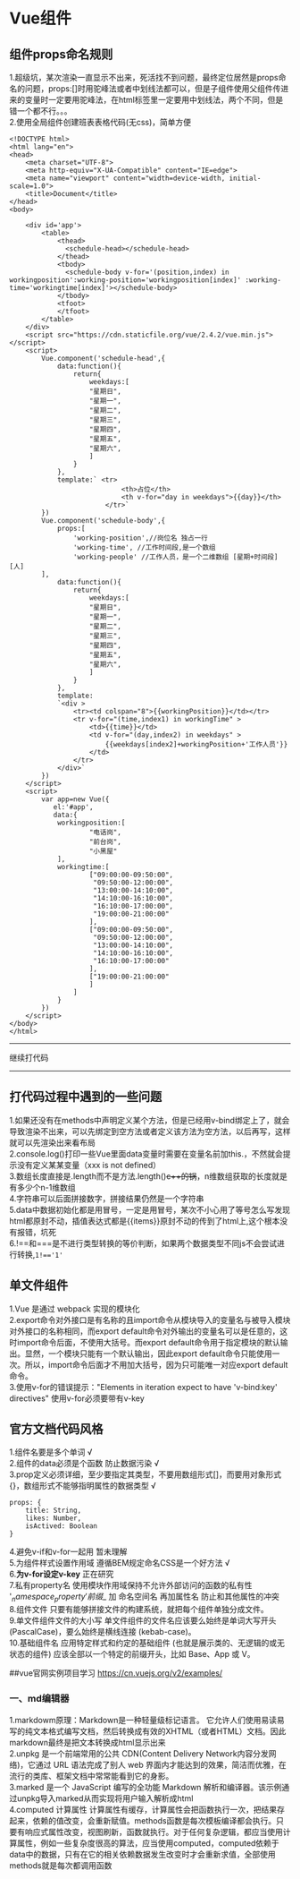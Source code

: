 # Vue组件

## 组件props命名规则
1.超级坑，某次渲染一直显示不出来，死活找不到问题，最终定位居然是props命名的问题，props:[]时用驼峰法或者中划线法都可以，但是子组件使用父组件传进来的变量时一定要用驼峰法，在html标签里一定要用中划线法，两个不同，但是错一个都不行。。。    
2.使用全局组件创建班表表格代码(无css)，简单方便
```
<!DOCTYPE html>
<html lang="en">
<head>
    <meta charset="UTF-8">
    <meta http-equiv="X-UA-Compatible" content="IE=edge">
    <meta name="viewport" content="width=device-width, initial-scale=1.0">
    <title>Document</title>
</head>
<body>

    <div id='app'>
        <table>
            <thead>
              <schedule-head></schedule-head>
            </thead>
            <tbody>
              <schedule-body v-for='(position,index) in workingposition':working-position='workingposition[index]' :working-time='workingtime[index]'></schedule-body>
            </tbody>
            <tfoot>
            </tfoot>
        </table>
    </div>
    <script src="https://cdn.staticfile.org/vue/2.4.2/vue.min.js"></script>
    <script>
        Vue.component('schedule-head',{
            data:function(){
                return{
                    weekdays:[
                    "星期日",
                    "星期一",
                    "星期二",
                    "星期三",
                    "星期四",
                    "星期五",
                    "星期六",
                    ]
                }
            },
            template:` <tr>
                            <th>占位</th>
                            <th v-for="day in weekdays">{{day}}</th>
                        </tr>`
        })
        Vue.component('schedule-body',{
            props:[
                'working-position',//岗位名 独占一行
                'working-time', //工作时间段,是一个数组
                'working-people' //工作人员，是一个二维数组 [星期+时间段][人]
        ],
            data:function(){
                return{
                    weekdays:[
                    "星期日",
                    "星期一",
                    "星期二",
                    "星期三",
                    "星期四",
                    "星期五",
                    "星期六",
                    ]
                }
            },
            template:
            `<div >
                <tr><td colspan="8">{{workingPosition}}</td></tr>
                <tr v-for="(time,index1) in workingTime" >
                    <td>{{time}}</td>
                    <td v-for="(day,index2) in weekdays" >
                        {{weekdays[index2]+workingPosition+'工作人员'}}
                    </td>
                </tr>
            </div>`
        })
    </script>
    <script>
        var app=new Vue({
           el:'#app',
           data:{
            workingposition:[
                    "电话岗",
                    "前台岗",
                    "小黑屋"
            ],
            workingtime:[
                    ["09:00:00-09:50:00",
                     "09:50:00-12:00:00",
                     "13:00:00-14:10:00",
                     "14:10:00-16:10:00",
                     "16:10:00-17:00:00",
                     "19:00:00-21:00:00"
                    ],
                    ["09:00:00-09:50:00",
                     "09:50:00-12:00:00",
                     "13:00:00-14:10:00",
                     "14:10:00-16:10:00",
                     "16:10:00-17:00:00"
                    ],
                    ["19:00:00-21:00:00"
                    ]
                ]
            }
        })
    </script>
</body>
</html>
```  

---
继续打代码

---

## 打代码过程中遇到的一些问题
1.如果还没有在methods中声明定义某个方法，但是已经用v-bind绑定上了，就会导致渲染不出来，可以先绑定到空方法或者定义该方法为空方法，以后再写，这样就可以先渲染出来看布局  
2.console.log()打印一些Vue里面data变量时需要在变量名前加this.，不然就会提示没有定义某某变量（xxx is not defined）  
3.数组长度直接是.length而不是方法.length()~~c++的锅~~，n维数组获取的长度就是有多少个n-1维数组  
4.字符串可以后面拼接数字，拼接结果仍然是一个字符串  
5.data中数据初始化都是用冒号，一定是用冒号，某次不小心用了等号怎么写发现html都原封不动，插值表达式都是{{items}}原封不动的传到了html上,这个根本没有报错，坑死  
6.!==和===是不进行类型转换的等价判断，如果两个数据类型不同js不会尝试进行转换,`1!=='1'`  

## 单文件组件
1.Vue 是通过 webpack 实现的模块化  
2.export命令对外接口是有名称的且import命令从模块导入的变量名与被导入模块对外接口的名称相同，而export default命令对外输出的变量名可以是任意的，这时import命令后面，不使用大括号。而export default命令用于指定模块的默认输出。显然，一个模块只能有一个默认输出，因此export default命令只能使用一次。所以，import命令后面才不用加大括号，因为只可能唯一对应export default命令。  
3.使用v-for的错误提示："Elements in iteration expect to have 'v-bind:key' directives" 使用v-for必须要带有v-key  

## 官方文档代码风格
1.组件名要是多个单词 √  
2.组件的data必须是个函数 防止数据污染 √  
3.prop定义必须详细，至少要指定其类型，不要用数组形式[]，而要用对象形式{}，数组形式不能够指明属性的数据类型 √  
```
props: {
	title: String,
	likes: Number,
	isActived: Boolean
}
```
4.避免v-if和v-for一起用 暂未理解  
5.为组件样式设置作用域 遵循BEM规定命名CSS是一个好方法 √  
6.**为v-for设定v-key** 正在研究  
7.私有property名 使用模块作用域保持不允许外部访问的函数的私有性 '$_namespace_property' 前缀$_ 加 命名空间名 再加属性名 防止和其他属性的冲突  
8.组件文件 只要有能够拼接文件的构建系统，就把每个组件单独分成文件。  
9.单文件组件文件的大小写 单文件组件的文件名应该要么始终是单词大写开头 (PascalCase)，要么始终是横线连接 (kebab-case)。   
10.基础组件名 应用特定样式和约定的基础组件 (也就是展示类的、无逻辑的或无状态的组件) 应该全部以一个特定的前缀开头，比如 Base、App 或 V。   

##vue官网实例项目学习 https://cn.vuejs.org/v2/examples/  
### 一、md编辑器
1.markdowm原理：Markdown是一种轻量级标记语言。 它允许人们使用易读易写的纯文本格式编写文档，然后转换成有效的XHTML（或者HTML）文档。因此markdown最终是把文本转换成html显示出来  
2.unpkg 是一个前端常用的公共 CDN(Content Delivery Network内容分发网络)，它通过 URL 语法完成了别人 web 界面内才能达到的效果，简洁而优雅，在流行的类库、框架文档中常常能看到它的身影。  
3.marked 是一个 JavaScript 编写的全功能 Markdown 解析和编译器。该示例通过unpkg导入marked从而实现将用户输入解析成html  
4.computed 计算属性 计算属性有缓存，计算属性会把函数执行一次，把结果存起来，依赖的值改变，会重新赋值。methods函数是每次模板编译都会执行。只要有响应式属性改变，视图刷新，函数就执行。对于任何复杂逻辑，都应当使用计算属性，例如一些复杂度很高的算法，应当使用computed，computed依赖于data中的数据，只有在它的相关依赖数据发生改变时才会重新求值，全部使用methods就是每次都调用函数  
